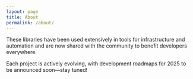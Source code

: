 ```yaml
---
layout: page
title: About
permalink: /about/
---
```


These libraries have been used extensively in tools for infrastructure and automation and are now shared with the community to benefit developers everywhere.

Each project is actively evolving, with development roadmaps for 2025 to be announced soon—stay tuned!
